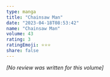 ```yaml
---
type: manga
title: "Chainsaw Man"
date: "2023-04-18T08:53:42"
name: "Chainsaw Man"
volume: 43
rating: 3
ratingEmoji: ⭐️⭐️⭐️
share: false
---
```


*[No review was written for this volume]*
